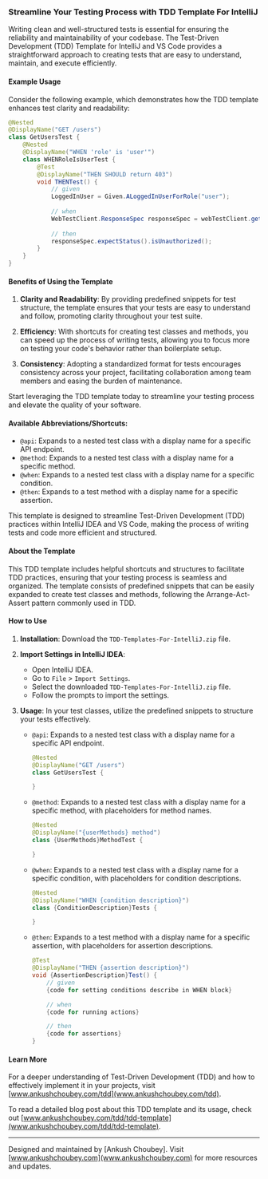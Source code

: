 ### Streamline Your Testing Process with TDD Template For IntelliJ

Writing clean and well-structured tests is essential for ensuring the reliability and maintainability of your codebase. The Test-Driven Development (TDD) Template for IntelliJ and VS Code provides a straightforward approach to creating tests that are easy to understand, maintain, and execute efficiently.

#### Example Usage

Consider the following example, which demonstrates how the TDD template enhances test clarity and readability:

```java
@Nested
@DisplayName("GET /users")
class GetUsersTest {
    @Nested
    @DisplayName("WHEN 'role' is 'user'")
    class WHENRoleIsUserTest {
        @Test
        @DisplayName("THEN SHOULD return 403")
        void THENTest() {
            // given
            LoggedInUser = Given.ALoggedInUserForRole("user");
            
            // when
            WebTestClient.ResponseSpec responseSpec = webTestClient.get().uri("/users").exchange();
            
            // then
            responseSpec.expectStatus().isUnauthorized();
        }
    }
}
```

#### Benefits of Using the Template

1. **Clarity and Readability**: By providing predefined snippets for test structure, the template ensures that your tests are easy to understand and follow, promoting clarity throughout your test suite.
   
2. **Efficiency**: With shortcuts for creating test classes and methods, you can speed up the process of writing tests, allowing you to focus more on testing your code's behavior rather than boilerplate setup.
   
3. **Consistency**: Adopting a standardized format for tests encourages consistency across your project, facilitating collaboration among team members and easing the burden of maintenance.

Start leveraging the TDD template today to streamline your testing process and elevate the quality of your software.

#### Available Abbreviations/Shortcuts:

- `@api`: Expands to a nested test class with a display name for a specific API endpoint.
- `@method`: Expands to a nested test class with a display name for a specific method.
- `@when`: Expands to a nested test class with a display name for a specific condition.
- `@then`: Expands to a test method with a display name for a specific assertion.

This template is designed to streamline Test-Driven Development (TDD) practices within IntelliJ IDEA and VS Code, making the process of writing tests and code more efficient and structured.

#### About the Template

This TDD template includes helpful shortcuts and structures to facilitate TDD practices, ensuring that your testing process is seamless and organized. The template consists of predefined snippets that can be easily expanded to create test classes and methods, following the Arrange-Act-Assert pattern commonly used in TDD.

#### How to Use

1. **Installation**: Download the `TDD-Templates-For-IntelliJ.zip` file.
   
2. **Import Settings in IntelliJ IDEA**:
   - Open IntelliJ IDEA.
   - Go to `File` > `Import Settings`.
   - Select the downloaded `TDD-Templates-For-IntelliJ.zip` file.
   - Follow the prompts to import the settings.

3. **Usage**: In your test classes, utilize the predefined snippets to structure your tests effectively.
   
   - `@api`: Expands to a nested test class with a display name for a specific API endpoint.
   
     ```java
     @Nested
     @DisplayName("GET /users")
     class GetUsersTest {
     
     }
     ```
   
   - `@method`: Expands to a nested test class with a display name for a specific method, with placeholders for method names.
   
     ```java
     @Nested
     @DisplayName("{userMethods} method")
     class {UserMethods}MethodTest {
     
     }
     ```
   
   - `@when`: Expands to a nested test class with a display name for a specific condition, with placeholders for condition descriptions.
   
     ```java
     @Nested
     @DisplayName("WHEN {condition description}")
     class {ConditionDescription}Tests {
     
     }
     ```
   
   - `@then`: Expands to a test method with a display name for a specific assertion, with placeholders for assertion descriptions.
   
     ```java
     @Test
     @DisplayName("THEN {assertion description}")
     void {AssertionDescription}Test() {
         // given
         {code for setting conditions describe in WHEN block}
     
         // when
         {code for running actions}
     
         // then
         {code for assertions}
     }
     ```

#### Learn More

For a deeper understanding of Test-Driven Development (TDD) and how to effectively implement it in your projects, visit [www.ankushchoubey.com/tdd](www.ankushchoubey.com/tdd).

To read a detailed blog post about this TDD template and its usage, check out [www.ankushchoubey.com/tdd/tdd-template](www.ankushchoubey.com/tdd/tdd-template).

---
Designed and maintained by [Ankush Choubey]. Visit [www.ankushchoubey.com](www.ankushchoubey.com) for more resources and updates.
